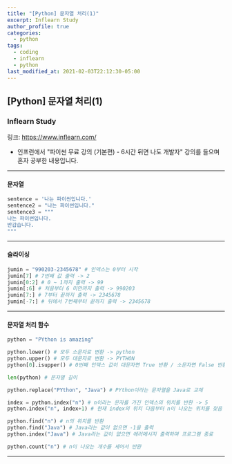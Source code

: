 ```yaml
---
title: "[Python] 문자열 처리(1)"
excerpt: Inflearn Study
author_profile: true
categories: 
  - python
tags:
  - coding
  - inflearn
  - python
last_modified_at: 2021-02-03T22:12:30-05:00
---
```




## [Python] 문자열 처리(1)



### Inflearn Study

링크: <https://www.inflearn.com/>

* 인프런에서 "파이썬 무료 강의 (기본편) - 6시간 뒤면 나도 개발자" 강의를 들으며 혼자 공부한 내용입니다.

***

#### 문자열

```python
sentence = '나는 파이썬입니다.'
sentence2 = "나는 파이썬입니다."
sentence3 = """
나는 파이썬입니다.
반갑습니다.
"""
```

***

#### 슬라이싱

```python
jumin = "990203-2345678" # 인덱스는 0부터 시작
jumin[7] # 7번째 값 출력 -> 2
jumin[0:2] # 0 ~ 1까지 출력 -> 99
jumin[:6] # 처음부터 6 미만까지 출력 -> 990203
jumin[7:] # 7부터 끝까지 출력 -> 2345678
jumin[-7:] # 뒤에서 7번째부터 끝까지 출력 -> 2345678
```

***

#### 문자열 처리 함수

```python
python = "PYthon is amazing"

python.lower() # 모두 소문자로 변환 -> python
python.upper() # 모두 대문자로 변환 -> PYTHON
python[0].isupper() # 0번째 인덱스 값이 대문자면 True 반환 / 소문자면 False 반환

len(python) # 문자열 길이

python.replace("PYthon", "Java") # PYthon이라는 문자열을 Java로 교체

index = python.index("n") # n이라는 문자를 가진 인덱스의 위치를 반환 -> 5
python.index("n", index+1) # 현재 index의 위치 다음부터 n이 나오는 위치를 찾음

python.find("n") # n의 위치를 반환
python.find("Java") # Java라는 값이 없으면 -1을 출력
python.index("Java") # Java라는 값이 없으면 에러메시지 출력하며 프로그램 종료

python.count("n") # n이 나오는 개수를 세어서 반환
```

***

